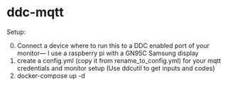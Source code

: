 # ddc-mqtt

Setup:

0. Connect a device where to run this to a DDC enabled port of your monitor— I use a raspberry pi with a GN95C Samsung display
1. create a config.yml (copy it from rename_to_config.yml) for your mqtt credentials and monitor setup (Use ddcutil to get inputs and codes)
2. docker-compose up -d

